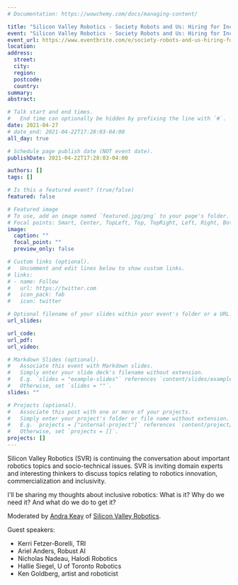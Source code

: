 ```yaml
---
# Documentation: https://wowchemy.com/docs/managing-content/

title: "Silicon Valley Robotics - Society Robots and Us: Hiring for Inclusive Robotics"
event: "Silicon Valley Robotics - Society Robots and Us: Hiring for Inclusive Robotics"
event_url: https://www.eventbrite.com/e/society-robots-and-us-hiring-for-inclusive-robotics-tickets-139729800595
location:
address:
  street:
  city:
  region:
  postcode:
  country:
summary:
abstract:

# Talk start and end times.
#   End time can optionally be hidden by prefixing the line with `#`.
date: 2021-04-27
# date_end: 2021-04-22T17:28:03-04:00
all_day: true

# Schedule page publish date (NOT event date).
publishDate: 2021-04-22T17:28:03-04:00

authors: []
tags: []

# Is this a featured event? (true/false)
featured: false

# Featured image
# To use, add an image named `featured.jpg/png` to your page's folder.
# Focal points: Smart, Center, TopLeft, Top, TopRight, Left, Right, BottomLeft, Bottom, BottomRight.
image:
  caption: ""
  focal_point: ""
  preview_only: false

# Custom links (optional).
#   Uncomment and edit lines below to show custom links.
# links:
# - name: Follow
#   url: https://twitter.com
#   icon_pack: fab
#   icon: twitter

# Optional filename of your slides within your event's folder or a URL.
url_slides:

url_code:
url_pdf:
url_video:

# Markdown Slides (optional).
#   Associate this event with Markdown slides.
#   Simply enter your slide deck's filename without extension.
#   E.g. `slides = "example-slides"` references `content/slides/example-slides.md`.
#   Otherwise, set `slides = ""`.
slides: ""

# Projects (optional).
#   Associate this post with one or more of your projects.
#   Simply enter your project's folder or file name without extension.
#   E.g. `projects = ["internal-project"]` references `content/project/deep-learning/index.md`.
#   Otherwise, set `projects = []`.
projects: []
---
```


Silicon Valley Robotics (SVR) is continuing the conversation about important robotics topics and socio-technical issues.
SVR is inviting domain experts and interesting thinkers to discuss topics relating to robotics innovation, commercialization and inclusivity.

I'll be sharing my thoughts about inclusive robotics:
What is it?
Why do we need it?
And what do we do to get it?

Moderated by [Andra Keay](https://www.linkedin.com/in/andra-keay/) of [Silicon Valley Robotics](https://svrobo.org/).

Guest speakers:

- Kerri Fetzer-Borelli, TRI
- Ariel Anders, Robust AI
- Nicholas Nadeau, Halodi Robotics
- Hallie Siegel, U of Toronto Robotics
- Ken Goldberg, artist and roboticist

